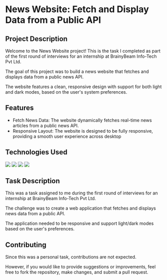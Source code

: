 # News Website: Fetch and Display Data from a Public API

## Project Description

Welcome to the News Website project! This is the task I completed as part of the first round of interviews for an internship at BrainyBeam Info-Tech Pvt Ltd.

The goal of this project was to build a news website that fetches and displays data from a public news API. 

The website features a clean, responsive design with support for both light and dark modes, based on the user's system preferences.

## Features

- Fetch News Data: The website dynamically fetches real-time news articles from a public news API.
- Responsive Layout: The website is designed to be fully responsive, providing a smooth user experience across desktop

## Technologies Used

<img src="https://img.shields.io/badge/javascript%20-%23323330.svg?&style=for-the-badge&logo=javascript&logoColor=%23F7DF1E"/>
<img src="https://img.shields.io/badge/html5%20-%23E34F26.svg?&style=for-the-badge&logo=html5&logoColor=white"/>  
<img src="https://img.shields.io/badge/css3%20-%231572B6.svg?&style=for-the-badge&logo=css3&logoColor=white"/>
<img src="https://img.shields.io/badge/react%20-%2320232a.svg?&style=for-the-badge&logo=react&logoColor=%2361DAFB"/>  

 
## Task Description

This was a task assigned to me during the first round of interviews for an internship at BrainyBeam Info-Tech Pvt Ltd. 

The challenge was to create a web application that fetches and displays news data from a public API. 

The application needed to be responsive and support light/dark modes based on the user's preferences.

## Contributing

Since this was a personal task, contributions are not expected. 

However, if you would like to provide suggestions or improvements, feel free to fork the repository, make changes, and submit a pull request.
